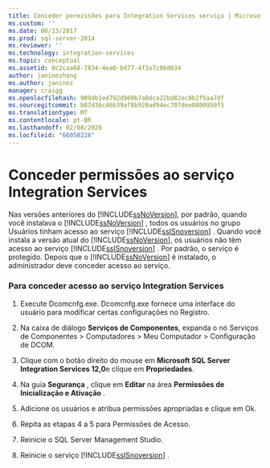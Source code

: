 ```yaml
---
title: Conceder permissões para Integration Services serviço | Microsoft Docs
ms.custom: ''
ms.date: 06/13/2017
ms.prod: sql-server-2014
ms.reviewer: ''
ms.technology: integration-services
ms.topic: conceptual
ms.assetid: 0c2caa68-7834-4ea0-bd77-4f3a7c86d634
author: janinezhang
ms.author: janinez
manager: craigg
ms.openlocfilehash: 989db1ed792d960b7a0dca22bd82ec8b2f5aa7df
ms.sourcegitcommit: b87d36c46b39af8b929ad94ec707dee8800950f5
ms.translationtype: MT
ms.contentlocale: pt-BR
ms.lasthandoff: 02/08/2020
ms.locfileid: "66058228"
---
```

# <a name="grant-permissions-to-integration-services-service"></a>Conceder permissões ao serviço Integration Services
  Nas versões anteriores do [!INCLUDE[ssNoVersion](../includes/ssnoversion-md.md)], por padrão, quando você instalava o [!INCLUDE[ssNoVersion](../includes/ssnoversion-md.md)] , todos os usuários no grupo Usuários tinham acesso ao serviço [!INCLUDE[ssISnoversion](../includes/ssisnoversion-md.md)] . Quando você instala a versão atual do [!INCLUDE[ssNoVersion](../includes/ssnoversion-md.md)], os usuários não têm acesso ao serviço [!INCLUDE[ssISnoversion](../includes/ssisnoversion-md.md)] . Por padrão, o serviço é protegido. Depois que o [!INCLUDE[ssNoVersion](../includes/ssnoversion-md.md)] é instalado, o administrador deve conceder acesso ao serviço.  
  
### <a name="to-grant-access-to-the-integration-services-service"></a>Para conceder acesso ao serviço Integration Services  
  
1.  Execute Dcomcnfg.exe. Dcomcnfg.exe fornece uma interface do usuário para modificar certas configurações no Registro.  
  
2.  Na caixa de diálogo **Serviços de Componentes**, expanda o nó Serviços de Componentes > Computadores > Meu Computador > Configuração de DCOM.  
  
3.  Clique com o botão direito do mouse em **Microsoft SQL Server Integration Services 12,0**e clique em **Propriedades**.  
  
4.  Na guia **Segurança** , clique em **Editar** na área **Permissões de Inicialização e Ativação** .  
  
5.  Adicione os usuários e atribua permissões apropriadas e clique em Ok.  
  
6.  Repita as etapas 4 a 5 para Permissões de Acesso.  
  
7.  Reinicie o SQL Server Management Studio.  
  
8.  Reinicie o serviço [!INCLUDE[ssISnoversion](../includes/ssisnoversion-md.md)] .  
  
  
